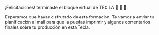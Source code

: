 ¡Felicitaciones! terminaste el bloque virtual de TEC.LA :clap: :clap: :clap:. 


Esperamos que hayas disfrutado de esta formación. Te vamos a enviar tu planificación al mail para que la puedas imprimir y algunos comentarios finales sobre tu producción en esta Tecla.
